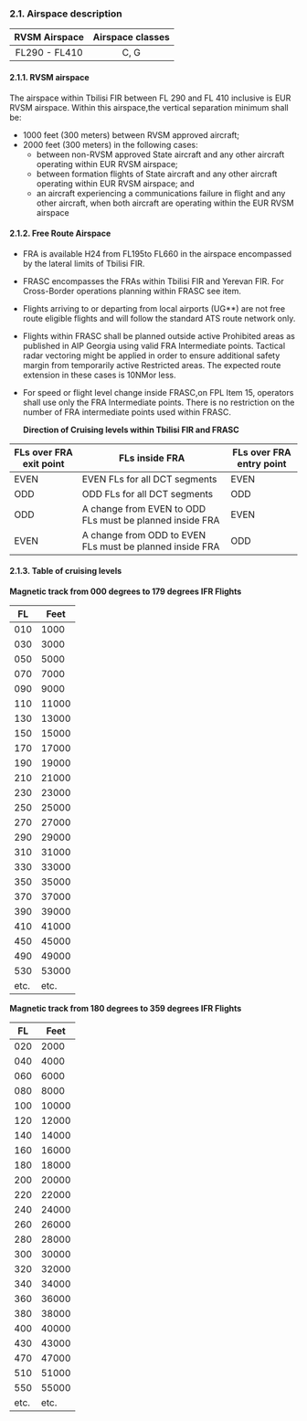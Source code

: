 ### 	2.1. Airspace description

| RVSM Airspace | Airspace classes |
| :-----------: | :--------------: |
| FL290 - FL410 |       C, G       |

#### 2.1.1. RVSM airspace

The airspace within Tbilisi FIR between FL 290 and FL 410 inclusive is EUR RVSM airspace. Within this airspace,the vertical separation minimum shall be:

- 1000 feet (300 meters) between RVSM approved aircraft;
- 2000 feet (300 meters) in the following cases:
  - between non-RVSM approved State aircraft and any other aircraft operating within EUR RVSM airspace;
  - between formation flights of State aircraft and any other aircraft operating within EUR RVSM airspace; and
  - an aircraft experiencing a communications failure in flight and any other aircraft, when both aircraft are operating within the EUR RVSM airspace

#### 2.1.2. Free Route Airspace

- FRA is available H24 from FL195to FL660 in the airspace encompassed by the lateral limits of Tbilisi FIR.

- FRASC encompasses the FRAs within Tbilisi FIR and Yerevan FIR. For Cross-Border operations planning within FRASC see item.

- Flights arriving to or departing from local airports (UG**) are not free route eligible flights and will follow the standard ATS route network only.

- Flights within FRASC shall be planned outside active Prohibited areas as published in AIP Georgia using valid FRA Intermediate points. Tactical radar vectoring might be applied in order to ensure additional safety margin from temporarily active Restricted areas. The expected route extension in these cases is 10NMor less.

- For speed or flight level change inside FRASC,on FPL Item 15, operators shall use only the FRA Intermediate points. There is no restriction on the number of FRA intermediate points used within FRASC.

  **Direction of Cruising levels within Tbilisi FIR and FRASC**

| FLs over FRA exit point | FLs inside FRA                                           | FLs over FRA entry point |
| ----------------------- | -------------------------------------------------------- | ------------------------ |
| EVEN                    | EVEN FLs for all DCT segments                            | EVEN                     |
| ODD                     | ODD FLs for all DCT segments                             | ODD                      |
| ODD                     | A change from EVEN to ODD FLs must be planned inside FRA | EVEN                     |
| EVEN                    | A change from ODD to EVEN FLs must be planned inside FRA | ODD                      |

#### 2.1.3. Table of cruising levels

**Magnetic track from 000 degrees to 179 degrees IFR Flights**

| FL   | Feet  |
| ---- | ----- |
| 010  | 1000  |
| 030  | 3000  |
| 050  | 5000  |
| 070  | 7000  |
| 090  | 9000  |
| 110  | 11000 |
| 130  | 13000 |
| 150  | 15000 |
| 170  | 17000 |
| 190  | 19000 |
| 210  | 21000 |
| 230  | 23000 |
| 250  | 25000 |
| 270  | 27000 |
| 290  | 29000 |
| 310  | 31000 |
| 330  | 33000 |
| 350  | 35000 |
| 370  | 37000 |
| 390  | 39000 |
| 410  | 41000 |
| 450  | 45000 |
| 490  | 49000 |
| 530  | 53000 |
| etc. | etc.  |

**Magnetic track from 180 degrees to 359 degrees IFR Flights**

| FL   | Feet  |
| ---- | ----- |
| 020  | 2000  |
| 040  | 4000  |
| 060  | 6000  |
| 080  | 8000  |
| 100  | 10000 |
| 120  | 12000 |
| 140  | 14000 |
| 160  | 16000 |
| 180  | 18000 |
| 200  | 20000 |
| 220  | 22000 |
| 240  | 24000 |
| 260  | 26000 |
| 280  | 28000 |
| 300  | 30000 |
| 320  | 32000 |
| 340  | 34000 |
| 360  | 36000 |
| 380  | 38000 |
| 400  | 40000 |
| 430  | 43000 |
| 470  | 47000 |
| 510  | 51000 |
| 550  | 55000 |
| etc. | etc.  |
